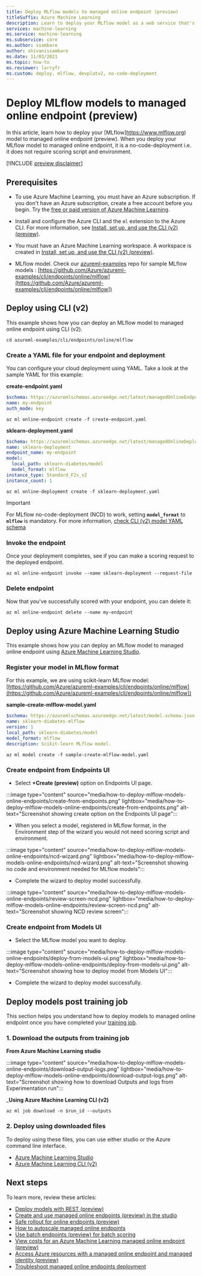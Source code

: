 ```yaml
---
title: Deploy MLflow models to managed online endpoint (preview)
titleSuffix: Azure Machine Learning
description: Learn to deploy your MLflow model as a web service that's automatically managed by Azure.
services: machine-learning
ms.service: machine-learning
ms.subservice: core
ms.author: ssambare
author: shivanissambare
ms.date: 11/03/2021
ms.topic: how-to
ms.reviewer: larryfr
ms.custom: deploy, mlflow, devplatv2, no-code-deployment
---
```


# Deploy MLflow models to managed online endpoint (preview)

In this article, learn how to deploy your [MLflow]https://www.mlflow.org) model to managed online endpoint (preview). When you deploy your MLflow model to managed online endpoint, it is a no-code-deployment i.e. it does not require scoring script and environment. 

[!INCLUDE [preview disclaimer](../../includes/machine-learning-preview-generic-disclaimer.md)]

## Prerequisites

* To use Azure Machine Learning, you must have an Azure subscription. If you don't have an Azure subscription, create a free account before you begin. Try the [free or paid version of Azure Machine Learning](https://azure.microsoft.com/free/).

* Install and configure the Azure CLI and the `ml` extension to the Azure CLI. For more information, see [Install, set up, and use the CLI (v2) (preview)](how-to-configure-cli.md). 
 
* You must have an Azure Machine Learning workspace. A workspace is created in [Install, set up, and use the CLI (v2) (preview)](how-to-configure-cli.md).

* MLflow model. Check our [azureml-examples](https://github.com/Azure/azureml-examples) repo for sample MLflow models : [https://github.com/Azure/azureml-examples/cli/endpoints/online/mlflow](https://github.com/Azure/azureml-examples/cli/endpoints/online/mlflow])

## Deploy using CLI (v2)

This example shows how you can deploy an MLflow model to managed online endpoint using CLI (v2).

```
cd azureml-examples/cli/endpoints/online/mlflow
```

### Create a YAML file for your endpoint and deployment

You can configure your cloud deployment using YAML. Take a look at the sample YAML for this example:

__create-endpoint.yaml__

```yml
$schema: https://azuremlschemas.azureedge.net/latest/managedOnlineEndpoint.schema.json
name: my-endpoint
auth_mode: key
```

```azurecli
az ml online-endpoint create -f create-endpoint.yaml
```

__sklearn-deployment.yaml__

```yml
$schema: https://azuremlschemas.azureedge.net/latest/managedOnlineDeployment.schema.json
name: sklearn-deployment
endpoint_name: my-endpoint
model:
  local_path: sklearn-diabetes/model
  model_format: mlflow
instance_type: Standard_F2s_v2
instance_count: 1
```

```azurecli
az ml online-deployment create -f sklearn-deployment.yaml
```

> [!IMPORTANT]
> For MLflow no-code-deployment (NCD) to work, setting **`model_format`** to **`mlflow`** is mandatory. For more information, [check CLI (v2) model YAML schema](reference-yaml-model.md)

### Invoke the endpoint

Once your deployment completes, see if you can make a scoring request to the deployed endpoint.

```azurecli
az ml online-endpoint invoke --name sklearn-deployment --request-file 
```

### Delete endpoint

Now that you've successfully scored with your endpoint, you can delete it:

```azurecli
az ml online-endpoint delete --name my-endpoint
```

## Deploy using Azure Machine Learning Studio

This example shows how you can deploy an MLflow model to managed online endpoint using [Azure Machine Learning Studio](https://ml.azure.com).

### Register your model in MLflow format

For this example, we are using scikit-learn MLflow model: [https://github.com/Azure/azureml-examples/cli/endpoints/online/mlflow](https://github.com/Azure/azureml-examples/cli/endpoints/online/mlflow])

__sample-create-mlflow-model.yaml__

```yml
$schema: https://azuremlschemas.azureedge.net/latest/model.schema.json
name: sklearn-diabetes-mlflow
version: 1
local_path: sklearn-diabetes/model
model_format: mlflow
description: Scikit-learn MLflow model.
```

```azurecli
az ml model create -f sample-create-mlflow-model.yaml
```

### Create endpoint from Endpoints UI

* Select **+Create (preview)** option on Endpoints UI page.

:::image type="content" source="media/how-to-deploy-mlflow-models-online-endpoints/create-from-endpoints.png" lightbox="media/how-to-deploy-mlflow-models-online-endpoints/create-from-endpoints.png" alt-text="Screenshot showing create option on the Endpoints UI page":::

* When you select a model, registered in MLflow format, in the Environment step of the wizard you would not need scoring script and environment.

:::image type="content" source="media/how-to-deploy-mlflow-models-online-endpoints/ncd-wizard.png" lightbox="media/how-to-deploy-mlflow-models-online-endpoints/ncd-wizard.png" alt-text="Screenshot showing no code and environment needed for MLflow models":::

* Complete the wizard to deploy model successfully.

:::image type="content" source="media/how-to-deploy-mlflow-models-online-endpoints/review-screen-ncd.png" lightbox="media/how-to-deploy-mlflow-models-online-endpoints/review-screen-ncd.png" alt-text="Screenshot showing NCD review screen":::

### Create endpoint from Models UI

* Select the MLflow model you want to deploy.

:::image type="content" source="media/how-to-deploy-mlflow-models-online-endpoints/deploy-from-models-ui.png" lightbox="media/how-to-deploy-mlflow-models-online-endpoints/deploy-from-models-ui.png" alt-text="Screenshot showing how to deploy model from Models UI":::

* Complete the wizard to deploy model successfully.

## Deploy models post training job

This section helps you understand how to deploy models to managed online endpoint once you have completed your [training job](how-to-train-cli.md#introducing-jobs).

### 1. Download the outputs from training job

__From Azure Machine Learning studio__

:::image type="content" source="media/how-to-deploy-mlflow-models-online-endpoints/download-output-logs.png" lightbox="media/how-to-deploy-mlflow-models-online-endpoints/download-output-logs.png" alt-text="Screenshot showing how to download Outputs and logs from Experimentation run":::

___Using Azure Machine Learning CLI (v2)__

```azurecli
az ml job download -n $run_id --outputs
```

### 2. Deploy using downloaded files

To deploy using these files, you can use either studio or the Azure command line interface.

* [Azure Machine Learning Studio](how-to-deploy-mlflow-models-online-endpoints.md#deploy-using-azure-machine-learning-studio)
* [Azure Machine Learning CLI (v2)](how-to-deploy-mlflow-models-online-endpoints.md#deploy-using-cli-v2)

## Next steps

To learn more, review these articles:

- [Deploy models with REST (preview)](how-to-deploy-with-rest.md)
- [Create and use managed online endpoints (preview) in the studio](how-to-use-managed-online-endpoint-studio.md)
- [Safe rollout for online endpoints (preview)](how-to-safely-rollout-managed-endpoints.md)
- [How to autoscale managed online endpoints](how-to-autoscale-endpoints.md)
- [Use batch endpoints (preview) for batch scoring](how-to-use-batch-endpoint.md)
- [View costs for an Azure Machine Learning managed online endpoint (preview)](how-to-view-online-endpoints-costs.md)
- [Access Azure resources with a managed online endpoint and managed identity (preview)](how-to-access-resources-from-endpoints-managed-identities.md)
- [Troubleshoot managed online endpoints deployment](how-to-troubleshoot-managed-online-endpoints.md)